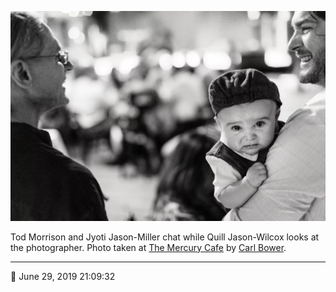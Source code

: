 ![Tod Morrison and Jyoti Jason-Miller chat](assets/34e8bc0138741429eb8ff50599545d01.webp)

Tod Morrison and Jyoti Jason-Miller chat while Quill Jason-Wilcox looks at the photographer. Photo taken at [The Mercury Cafe](http://mercurycafe.com/) by [Carl Bower](http://carlbowerphotos.com/).

- - - -

📅 June 29, 2019 21:09:32
